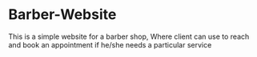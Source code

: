 # Barber-Website
This is a simple website for a barber shop, Where client can use to reach and book an appointment if he/she needs a particular service
